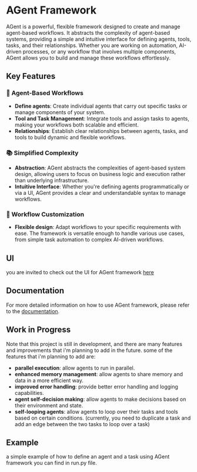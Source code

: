 # AGent Framework

AGent is a powerful, flexible framework designed to create and manage agent-based workflows. It abstracts the complexity of agent-based systems, providing a simple and intuitive interface for defining agents, tools, tasks, and their relationships. Whether you are working on automation, AI-driven processes, or any workflow that involves multiple components, AGent allows you to build and manage these workflows effortlessly.

## Key Features

### 🧠 Agent-Based Workflows
- **Define agents**: Create individual agents that carry out specific tasks or manage components of your system.
- **Tool and Task Management**: Integrate tools and assign tasks to agents, making your workflows both scalable and efficient.
- **Relationships**: Establish clear relationships between agents, tasks, and tools to build dynamic and flexible workflows.

### 📚 Simplified Complexity
- **Abstraction**: AGent abstracts the complexities of agent-based system design, allowing users to focus on business logic and execution rather than underlying infrastructure.
- **Intuitive Interface**: Whether you're defining agents programmatically or via a UI, AGent provides a clear and understandable syntax to manage workflows.

### 🔄 Workflow Customization
- **Flexible design**: Adapt workflows to your specific requirements with ease. The framework is versatile enough to handle various use cases, from simple task automation to complex AI-driven workflows.

## UI
you are invited to check out the UI for AGent framework [here](https://github.com/omertait/AGent-Frontend)

## Documentation
For more detailed information on how to use AGent framework, please refer to the [documentation](https://github.com/omertait/AgenT/blob/main/Documentation.md).

## Work in Progress
Note that this project is still in development, and there are many features and improvements that i'm planning to add in the future.
some of the features that i'm planning to add are:
- **parallel execution**: allow agents to run in parallel.
- **enhanced memory management**: allow agents to share memory and data in a more efficient way.
- **improved error handling**: provide better error handling and logging capabilities.
- **agent self-decision making**: allow agents to make decisions based on their environment and state.
- **self-looping agents**: allow agents to loop over their tasks and tools based on certain conditions. (currently, you need to duplicate a task and add an edge between the two tasks to loop over a task)

## Example
a simple example of how to define an agent and a task using AGent framework you can find in run.py file.
